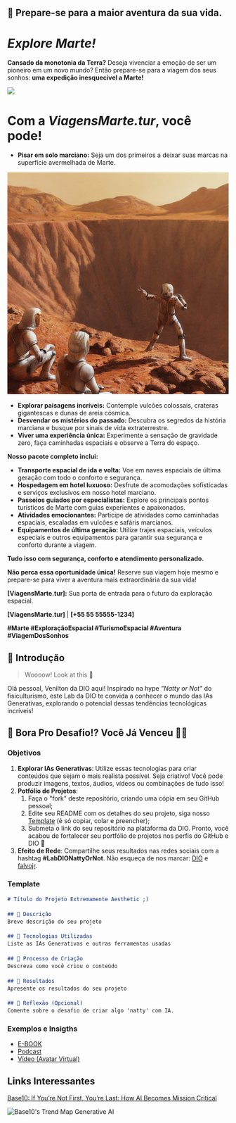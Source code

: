 ## 🚀 Prepare-se para a maior aventura da sua vida.

# ***Explore Marte!***

**Cansado da monotonia da Terra?** Deseja vivenciar a emoção de ser um pioneiro em um novo mundo? Então prepare-se para a viagem dos seus sonhos: **uma expedição inesquecível a Marte!**

![](https://github.com/Leomtcwb/lab-natty-or-not/blob/main/digital-art-moon-wallpaper.jpg)

# Com a ***ViagensMarte.tur***, você pode!

* **Pisar em solo marciano:** Seja um dos primeiros a deixar suas marcas na superfície avermelhada de Marte.

![](https://github.com/Leomtcwb/lab-natty-or-not/blob/main/Gemini_Generated_Image_n6g9wn6g9wn6g9wn.jpeg)

* **Explorar paisagens incríveis:** Contemple vulcões colossais, crateras gigantescas e dunas de areia cósmica.
* **Desvendar os mistérios do passado:** Descubra os segredos da história marciana e busque por sinais de vida extraterrestre.
* **Viver uma experiência única:** Experimente a sensação de gravidade zero, faça caminhadas espaciais e observe a Terra do espaço.

**Nosso pacote completo inclui:**

* **Transporte espacial de ida e volta:** Voe em naves espaciais de última geração com todo o conforto e segurança.
* **Hospedagem em hotel luxuoso:** Desfrute de acomodações sofisticadas e serviços exclusivos em nosso hotel marciano.
* **Passeios guiados por especialistas:** Explore os principais pontos turísticos de Marte com guias experientes e apaixonados.
* **Atividades emocionantes:** Participe de atividades como caminhadas espaciais, escaladas em vulcões e safáris marcianos.
* **Equipamentos de última geração:** Utilize trajes espaciais, veículos especiais e outros equipamentos para garantir sua segurança e conforto durante a viagem.

**Tudo isso com segurança, conforto e atendimento personalizado.**

**Não perca essa oportunidade única!** Reserve sua viagem hoje mesmo e prepare-se para viver a aventura mais extraordinária da sua vida!

**[ViagensMarte.tur]:** Sua porta de entrada para o futuro da exploração espacial.

**[ViagensMarte.tur]** | **[+55 55 55555-1234]**

**#Marte #ExploraçãoEspacial #TurismoEspacial #Aventura #ViagemDosSonhos**

## 🚀 Introdução

> Woooow! Look at this 👀

Olá pessoal, Venilton da DIO aqui! Inspirado na hype _"Natty or Not"_ do fisiculturismo, este Lab da DIO te convida a conhecer o mundo das IAs Generativas, explorando o potencial dessas tendências tecnológicas incríveis!

## 🎯 Bora Pro Desafio!? Você Já Venceu 💪🤓

### Objetivos

1. **Explorar IAs Generativas**: Utilize essas tecnologias para criar conteúdos que sejam o mais realista possível. Seja criativo! Você pode produzir imagens, textos, áudios, vídeos ou combinações de tudo isso!
1. **Potfólio de Projetos**:
    1. Faça o "fork" deste repositório, criando uma cópia em seu GitHub pessoal;
    2. Edite seu README com os detalhes do seu projeto, siga nosso [Template](#template) (é só copiar, colar e preencher);
    3. Submeta o link do seu repositório na plataforma da DIO. Pronto, você acabou de fortalecer seu portfólio de projetos nos perfis do GitHub e DIO 🚀
1. **Efeito de Rede**: Compartilhe seus resultados nas redes sociais com a hashtag **#LabDIONattyOrNot**. Não esqueça de nos marcar: [DIO](https://www.linkedin.com/school/dio-makethechange) e [falvojr](https://www.linkedin.com/in/falvojr).

### Template

```markdown
# Título do Projeto Extremamente Aesthetic ;)

## 📒 Descrição
Breve descrição do seu projeto

## 🤖 Tecnologias Utilizadas
Liste as IAs Generativas e outras ferramentas usadas

## 🧐 Processo de Criação
Descreva como você criou o conteúdo

## 🚀 Resultados
Apresente os resultados do seu projeto

## 💭 Reflexão (Opcional)
Comente sobre o desafio de criar algo 'natty' com IA.
```

### Exemplos e Insigths

- [E-BOOK](/exemplos/E-BOOK.md)
- [Podcast](/exemplos/PODCAST.md)
- [Vídeo (Avatar Virtual)](/exemplos/VIDEO.md)

## Links Interessantes

[Base10: If You’re Not First, You’re Last: How AI Becomes Mission Critical](https://base10.vc/post/generative-ai-mission-critical/)

![Base10's Trend Map Generative AI](https://github.com/digitalinnovationone/lab-natty-or-not/assets/730492/f4df26e8-f8f7-4419-8252-c69d73ea930c)
